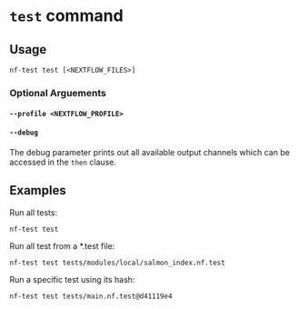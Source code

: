 # `test` command

## Usage

```
nf-test test [<NEXTFLOW_FILES>]
```

### Optional Arguements

#### `--profile <NEXTFLOW_PROFILE>`

#### `--debug`
The debug parameter prints out all available output channels which can be accessed in the `then` clause.

## Examples

Run all tests:

```
nf-test test
```

Run all test from a \*.test file:

```
nf-test test tests/modules/local/salmon_index.nf.test
```



Run a specific test using its hash:

```
nf-test test tests/main.nf.test@d41119e4
```
